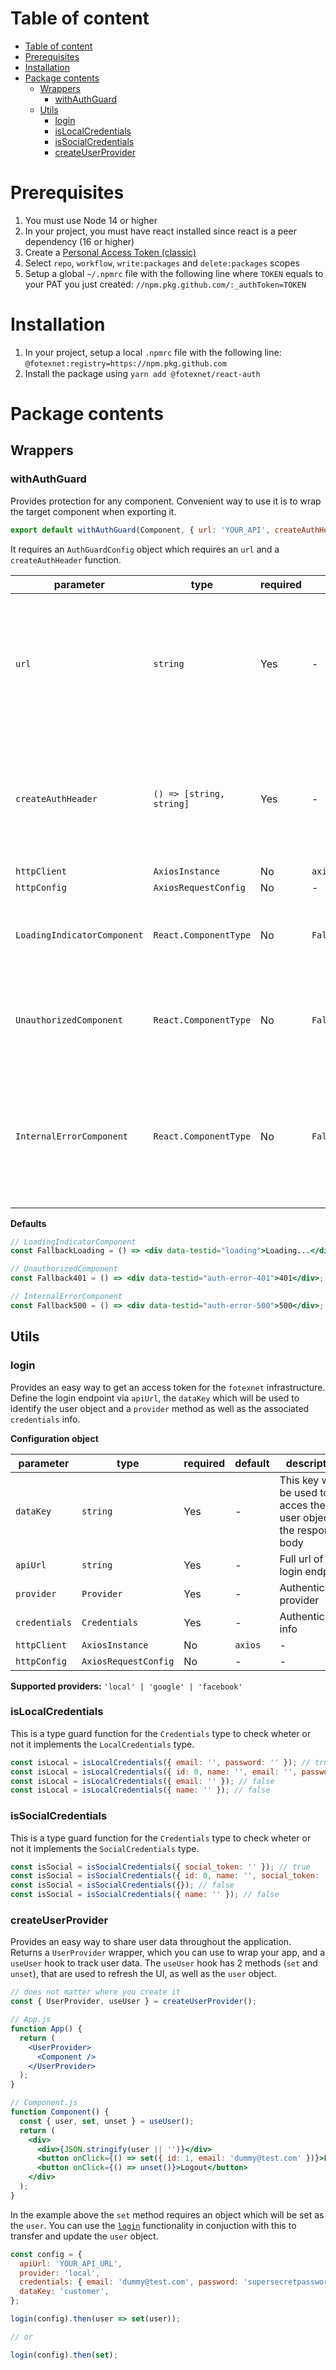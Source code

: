 # Table of content

- [Table of content](#table-of-content)
- [Prerequisites](#prerequisites)
- [Installation](#installation)
- [Package contents](#package-contents)
  - [Wrappers](#wrappers)
    - [withAuthGuard](#withauthguard)
  - [Utils](#utils)
    - [login](#login)
    - [isLocalCredentials](#islocalcredentials)
    - [isSocialCredentials](#issocialcredentials)
    - [createUserProvider](#createuserprovider)

# Prerequisites

1. You must use Node 14 or higher
2. In your project, you must have react installed since react is a peer dependency (16 or higher)
3. Create a [Personal Access Token (classic)](https://docs.github.com/en/authentication/keeping-your-account-and-data-secure/creating-a-personal-access-token#creating-a-personal-access-token-classic)
4. Select `repo`, `workflow`, `write:packages` and `delete:packages` scopes
5. Setup a global `~/.npmrc` file with the following line where `TOKEN` equals to your PAT you just created: `//npm.pkg.github.com/:_authToken=TOKEN`

# Installation

1. In your project, setup a local `.npmrc` file with the following line: `@fotexnet:registry=https://npm.pkg.github.com`
2. Install the package using `yarn add @fotexnet/react-auth`

# Package contents

## Wrappers

### withAuthGuard

Provides protection for any component. Convenient way to use it is to wrap the target component when exporting it.

```jsx
export default withAuthGuard(Component, { url: 'YOUR_API', createAuthHeader: () => ['header_name', 'token_value'] });
```

It requires an `AuthGuardConfig` object which requires an `url` and a `createAuthHeader` function.

| parameter                   | type                     | required | default           | description                                                                                                                       |
| --------------------------- | ------------------------ | -------- | ----------------- | --------------------------------------------------------------------------------------------------------------------------------- |
| `url`                       | `string`                 | Yes      | -                 | An http `GET` request will be sent to this `url` with the required authorization headers to check that the user's token is active |
| `createAuthHeader`          | `() => [string, string]` | Yes      | -                 | Returns a tuple where the first element is the name of the header and the second element is the token                             |
| `httpClient`                | `AxiosInstance`          | No       | `axios`           | -                                                                                                                                 |
| `httpConfig`                | `AxiosRequestConfig`     | No       | -                 | -                                                                                                                                 |
| `LoadingIndicatorComponent` | `React.ComponentType`    | No       | `FallbackLoading` | While the request is pending, this component will be shown                                                                        |
| `UnauthorizedComponent`     | `React.ComponentType`    | No       | `Fallback401`     | If the token check returns `401`, this component will be shown                                                                    |
| `InternalErrorComponent`    | `React.ComponentType`    | No       | `Fallback500`     | If the token check fails for some other reason and the server returns `500`, this component will be shown                         |

**Defaults**

```jsx
// LoadingIndicatorComponent
const FallbackLoading = () => <div data-testid="loading">Loading...</div>;
```

```jsx
// UnauthorizedComponent
const Fallback401 = () => <div data-testid="auth-error-401">401</div>;
```

```jsx
// InternalErrorComponent
const Fallback500 = () => <div data-testid="auth-error-500">500</div>;
```

## Utils

### login

Provides an easy way to get an access token for the `fotexnet` infrastructure.
Define the login endpoint via `apiUrl`, the `dataKey` which will be used to identify the user object
and a `provider` method as well as the associated `credentials` info.

**Configuration object**

| parameter     | type                 | required | default | description                                                         |
| ------------- | -------------------- | -------- | ------- | ------------------------------------------------------------------- |
| `dataKey`     | `string`             | Yes      | -       | This key will be used to acces the user object on the response body |
| `apiUrl`      | `string`             | Yes      | -       | Full url of the login endpoint                                      |
| `provider`    | `Provider`           | Yes      | -       | Authentication provider                                             |
| `credentials` | `Credentials`        | Yes      | -       | Authentication info                                                 |
| `httpClient`  | `AxiosInstance`      | No       | `axios` | -                                                                   |
| `httpConfig`  | `AxiosRequestConfig` | No       | -       | -                                                                   |

**Supported providers:** `'local' | 'google' | 'facebook'`

### isLocalCredentials

This is a type guard function for the `Credentials` type to check wheter or not it implements the `LocalCredentials` type.

```javascript
const isLocal = isLocalCredentials({ email: '', password: '' }); // true
const isLocal = isLocalCredentials({ id: 0, name: '', email: '', password: '' }); // true
const isLocal = isLocalCredentials({ email: '' }); // false
const isLocal = isLocalCredentials({ name: '' }); // false
```

### isSocialCredentials

This is a type guard function for the `Credentials` type to check wheter or not it implements the `SocialCredentials` type.

```javascript
const isSocial = isSocialCredentials({ social_token: '' }); // true
const isSocial = isSocialCredentials({ id: 0, name: '', social_token: '' }); // true
const isSocial = isSocialCredentials({}); // false
const isSocial = isSocialCredentials({ name: '' }); // false
```

### createUserProvider

Provides an easy way to share user data throughout the application. Returns a `UserProvider` wrapper, which you can use to wrap your app, and a `useUser` hook to track user data.
The `useUser` hook has 2 methods (`set` and `unset`), that are used to refresh the UI, as well as the `user` object.

```jsx
// does not matter where you create it
const { UserProvider, useUser } = createUserProvider();

// App.js
function App() {
  return (
    <UserProvider>
      <Component />
    </UserProvider>
  );
}

// Component.js
function Component() {
  const { user, set, unset } = useUser();
  return (
    <div>
      <div>{JSON.stringify(user || '')}</div>
      <button onClick={() => set({ id: 1, email: 'dummy@test.com' })}>Login</button>
      <button onClick={() => unset()}>Logout</button>
    </div>
  );
}
```

In the example above the `set` method requires an object which will be set as the `user`. You can use the [`login`](#login) functionality in conjuction with this
to transfer and update the `user` object.

```jsx
const config = {
  apiUrl: 'YOUR_API_URL',
  provider: 'local',
  credentials: { email: 'dummy@test.com', password: 'supersecretpassword' },
  dataKey: 'customer',
};

login(config).then(user => set(user));

// or

login(config).then(set);
```

